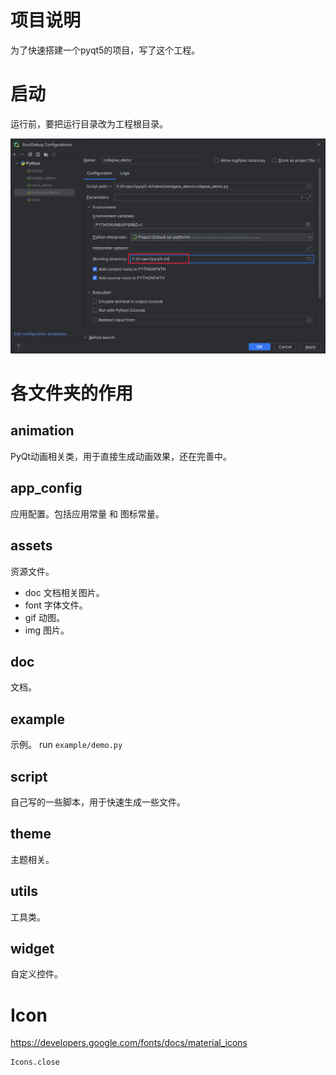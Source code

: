 # 项目说明

为了快速搭建一个pyqt5的项目，写了这个工程。

# 启动

运行前，要把运行目录改为工程根目录。

![img.png](assets/doc/run_dir.png)

# 各文件夹的作用

## animation

PyQt动画相关类，用于直接生成动画效果，还在完善中。

## app_config

应用配置。包括应用常量 和 图标常量。

## assets

资源文件。

- doc 文档相关图片。
- font 字体文件。
- gif 动图。
- img 图片。

## doc

文档。

## example

示例。
run `example/demo.py`

## script

自己写的一些脚本，用于快速生成一些文件。

## theme

主题相关。

## utils

工具类。

## widget

自定义控件。

# Icon

https://developers.google.com/fonts/docs/material_icons

``` python
Icons.close
```


